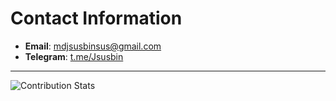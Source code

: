 # Contact Information

- **Email**: [mdjsusbinsus@gmail.com](mailto:mdjsusbinsus@gmail.com)  
- **Telegram**: [t.me/Jsusbin](https://t.me/Jsusbin)  

---

![Contribution Stats](https://api.vaunt.dev/v1/github/entities/SatoX69/contributions?format=svg&private=true)
